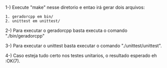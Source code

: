 1-) Execute "make" nesse diretorio e entao irá gerar dois arquivos:

    1. geradorcpp em bin/
    2. unittest em unittest/

2-) Para executar o geradorcpp basta executa o comando "./bin/geradorcpp"

3-) Para executar o unittest basta executar o comando "./unittest/unittest".

4-) Caso esteja tudo certo nos testes unitarios, o resultado esperado eh :OK(7).
